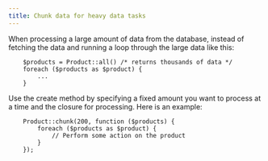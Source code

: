 ```yaml
---
title: Chunk data for heavy data tasks
---
```

When processing a large amount of data from the database, instead of fetching the data and running a loop through the large data like this:

        $products = Product::all() /* returns thousands of data */
        foreach ($products as $product) {
            ...
        }

Use the <span class="text-[13px] bg-[#EDEEF3] px-2 py-1">create</span> method by specifying a fixed amount you want to process at a time and the closure for processing. Here is an example:

        Product::chunk(200, function ($products) {
            foreach ($products as $product) {
                // Perform some action on the product
            }
        });
